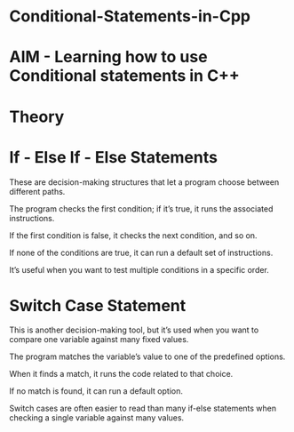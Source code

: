 # Conditional-Statements-in-Cpp

# AIM - Learning how to use Conditional statements in C++

# Theory

# If - Else If - Else Statements

  These are decision-making structures that let a program choose between different paths.

  The program checks the first condition; if it’s true, it runs the associated instructions.

  If the first condition is false, it checks the next condition, and so on.

  If none of the conditions are true, it can run a default set of instructions.

  It’s useful when you want to test multiple conditions in a specific order.

# Switch Case Statement

  This is another decision-making tool, but it’s used when you want to compare one variable against many fixed values.

  The program matches the variable’s value to one of the predefined options.

  When it finds a match, it runs the code related to that choice.

  If no match is found, it can run a default option.

  Switch cases are often easier to read than many if-else statements when checking a single variable against many values.
